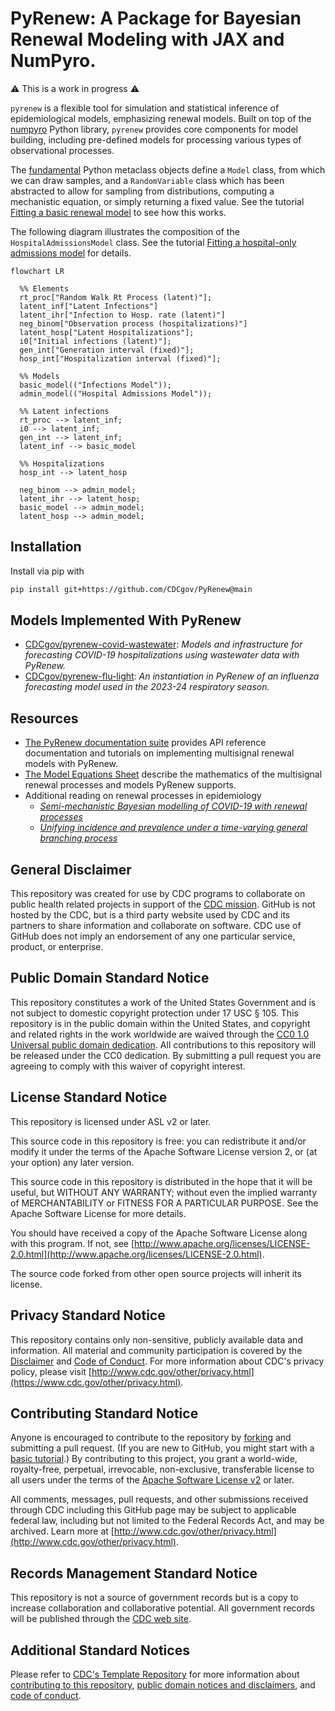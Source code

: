 # PyRenew: A Package for Bayesian Renewal Modeling with JAX and NumPyro.

⚠️ This is a work in progress ⚠️

`pyrenew` is a flexible tool for simulation and statistical inference of epidemiological models, emphasizing renewal models. Built on top of the [numpyro](https://num.pyro.ai/) Python library, `pyrenew` provides core components for model building, including pre-defined models for processing various types of observational processes.

The [fundamental](https://cdcgov.github.io/PyRenew/tutorials/getting_started.html#the-fundamentals)  Python metaclass objects define a `Model` class, from which we can draw samples, and a `RandomVariable` class which has been abstracted to allow for sampling from distributions, computing a mechanistic equation, or simply returning a fixed value.  See the tutorial  [Fitting a basic renewal model](https://cdcgov.github.io/PyRenew/tutorials/basic_renewal_model.html) to see how this works.

The following diagram illustrates the composition of the `HospitalAdmissionsModel` class.    See the tutorial  [Fitting a hospital-only admissions model](https://cdcgov.github.io/PyRenew/tutorials/hospital_admissions_mode..html) for details.

```mermaid
flowchart LR

  %% Elements
  rt_proc["Random Walk Rt Process (latent)"];
  latent_inf["Latent Infections"]
  latent_ihr["Infection to Hosp. rate (latent)"]
  neg_binom["Observation process (hospitalizations)"]
  latent_hosp["Latent Hospitalizations"];
  i0["Initial infections (latent)"];
  gen_int["Generation interval (fixed)"];
  hosp_int["Hospitalization interval (fixed)"];

  %% Models
  basic_model(("Infections Model"));
  admin_model(("Hospital Admissions Model"));

  %% Latent infections
  rt_proc --> latent_inf;
  i0 --> latent_inf;
  gen_int --> latent_inf;
  latent_inf --> basic_model

  %% Hospitalizations
  hosp_int --> latent_hosp

  neg_binom --> admin_model;
  latent_ihr --> latent_hosp;
  basic_model --> admin_model;
  latent_hosp --> admin_model;
```

## Installation

Install via pip with

```bash
pip install git+https://github.com/CDCgov/PyRenew@main
```

## Models Implemented With PyRenew

- [CDCgov/pyrenew-covid-wastewater](https://github.com/CDCgov/pyrenew-covid-wastewater): _Models and infrastructure for forecasting COVID-19 hospitalizations using wastewater data with PyRenew._
- [CDCgov/pyrenew-flu-light](https://github.com/CDCgov/pyrenew-flu-light/): _An instantiation in PyRenew of an influenza forecasting model used in the 2023-24 respiratory season._

## Resources

* [The PyRenew documentation suite](https://cdcgov.github.io/PyRenew) provides API reference documentation and  tutorials on implementing multisignal renewal models with PyRenew.
* [The Model Equations Sheet](https://github.com/CDCgov/PyRenew/blob/main/equations.md) describe the  mathematics of the multisignal renewal processes and models PyRenew supports.
* Additional reading on renewal processes in epidemiology
  * [_Semi-mechanistic Bayesian modelling of COVID-19 with renewal processes_](https://academic.oup.com/jrsssa/article-pdf/186/4/601/54770289/qnad030.pdf)
  * [_Unifying incidence and prevalence under a time-varying general branching process_](https://link.springer.com/content/pdf/10.1007/s00285-023-01958-w.pdf)

## General Disclaimer

This repository was created for use by CDC programs to collaborate on public health related projects in support of the [CDC mission](https://www.cdc.gov/about/cdc/index.html#cdc_about_cio_mission-our-mission).  GitHub is not hosted by the CDC, but is a third party website used by CDC and its partners to share information and collaborate on software. CDC use of GitHub does not imply an endorsement of any one particular service, product, or enterprise.

## Public Domain Standard Notice

This repository constitutes a work of the United States Government and is not
subject to domestic copyright protection under 17 USC § 105. This repository is in
the public domain within the United States, and copyright and related rights in
the work worldwide are waived through the [CC0 1.0 Universal public domain dedication](https://creativecommons.org/publicdomain/zero/1.0/).
All contributions to this repository will be released under the CC0 dedication. By
submitting a pull request you are agreeing to comply with this waiver of
copyright interest.

## License Standard Notice

This repository is licensed under ASL v2 or later.

This source code in this repository is free: you can redistribute it and/or modify it under
the terms of the Apache Software License version 2, or (at your option) any
later version.

This source code in this repository is distributed in the hope that it will be useful, but WITHOUT ANY
WARRANTY; without even the implied warranty of MERCHANTABILITY or FITNESS FOR A
PARTICULAR PURPOSE. See the Apache Software License for more details.

You should have received a copy of the Apache Software License along with this
program. If not, see [http://www.apache.org/licenses/LICENSE-2.0.html](http://www.apache.org/licenses/LICENSE-2.0.html).

The source code forked from other open source projects will inherit its license.

## Privacy Standard Notice

This repository contains only non-sensitive, publicly available data and
information. All material and community participation is covered by the
[Disclaimer](https://github.com/CDCgov/template/blob/master/DISCLAIMER.md)
and [Code of Conduct](https://github.com/CDCgov/template/blob/master/code-of-conduct.md).
For more information about CDC's privacy policy, please visit [http://www.cdc.gov/other/privacy.html](https://www.cdc.gov/other/privacy.html).

## Contributing Standard Notice

Anyone is encouraged to contribute to the repository by [forking](https://help.github.com/articles/fork-a-repo)
and submitting a pull request. (If you are new to GitHub, you might start with a
[basic tutorial](https://help.github.com/articles/set-up-git).) By contributing
to this project, you grant a world-wide, royalty-free, perpetual, irrevocable,
non-exclusive, transferable license to all users under the terms of the
[Apache Software License v2](http://www.apache.org/licenses/LICENSE-2.0.html) or
later.

All comments, messages, pull requests, and other submissions received through
CDC including this GitHub page may be subject to applicable federal law, including but not limited to the Federal Records Act, and may be archived. Learn more at [http://www.cdc.gov/other/privacy.html](http://www.cdc.gov/other/privacy.html).

## Records Management Standard Notice

This repository is not a source of government records but is a copy to increase
collaboration and collaborative potential. All government records will be
published through the [CDC web site](http://www.cdc.gov).

## Additional Standard Notices

Please refer to [CDC's Template Repository](https://github.com/CDCgov/template)
for more information about [contributing to this repository](https://github.com/CDCgov/template/blob/master/CONTRIBUTING.md),
[public domain notices and disclaimers](https://github.com/CDCgov/template/blob/master/DISCLAIMER.md),
and [code of conduct](https://github.com/CDCgov/template/blob/master/code-of-conduct.md).
